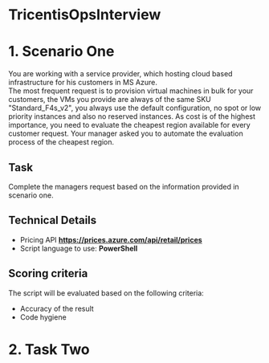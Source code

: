 # TricentisOpsInterview

# 1. Scenario One
You are working with a service provider, which hosting cloud based infrastructure for his customers in MS Azure.  
The most frequent request is to provision virtual machines in bulk for your customers, the VMs you provide are always of the same SKU "Standard_F4s_v2", you always use the default configuration, no spot or low priority instances and also no reserved instances.
As cost is of the highest importance, you need to evaluate the cheapest region available for every customer request.
Your manager asked you to automate the evaluation process of the cheapest region.

## Task
Complete the managers request based on the information provided in scenario one.

## Technical Details

* Pricing API  **https://prices.azure.com/api/retail/prices**
* Script language to use: **PowerShell**

## Scoring criteria
The script will be evaluated based on the following criteria:

* Accuracy of the result
* Code hygiene

# 2. Task Two




